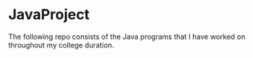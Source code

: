 # JavaProject
The following repo consists of the Java programs that I have worked on throughout my college duration.
